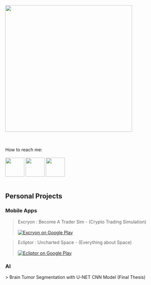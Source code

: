 
<img src="https://github.com/user-attachments/assets/1417442a-ca3b-4cda-b1fe-e3682b0b48fd"  width="400">

<br> <br> 
How to reach me:
<br><br> 
<code ><a href="https://www.instagram.com/huseyingur.dev/" target="_blank"><img height="60" src="https://www.vectorlogo.zone/logos/instagram/instagram-icon.svg"></a></code>
<code ><a href="https://tr.linkedin.com/in/huseyingur0001" target="_blank"><img height="60" src="https://cdn.jsdelivr.net/gh/devicons/devicon/icons/linkedin/linkedin-original.svg"></a></code>
<code ><a href="https://x.com/huseyingur_dev" target="_blank"><img height="60" src="https://cdn.jsdelivr.net/gh/devicons/devicon/icons/twitter/twitter-original.svg"></a></code> <br><br>

<h2>Personal Projects</h2>
<h3>Mobile Apps</h3>

> Excryon : Become A Trader Sim  - (Crypto Trading Simulation) <br><br>[![Excryon on Google Play](https://img.shields.io/badge/Play_Store-Excryon_:_Become_A_Trader_Sim-1f6691?logo=google-play)](https://play.google.com/store/apps/details?id=com.huseyingur.excryon&hl=en)

> Ecliptor : Uncharted Space - (Everything about Space) <br><br> [![Ecliptor on Google Play](https://img.shields.io/badge/Play_Store-Ecliptor_:_Uncharted_Space-1f6691?logo=google-play)](https://play.google.com/store/apps/details?id=com.huseyingur.ecliptor&hl=en)<br>

<h3>AI</h3>
> Brain Tumor Segmentation with U-NET CNN Model (Final Thesis)
